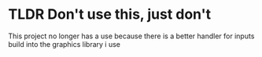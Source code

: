 TLDR Don't use this, just don't
===============================
This project no longer has a use because there is a better handler for inputs build into the graphics library i use
